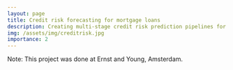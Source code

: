 ```yaml
---
layout: page
title: Credit risk forecasting for mortgage loans
description: Creating multi-stage credit risk prediction pipelines for mortgage loans
img: /assets/img/creditrisk.jpg
importance: 2
---
```


Note: This project was done at Ernst and Young, Amsterdam.


